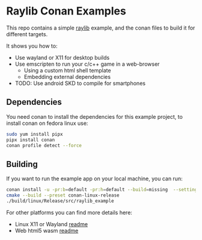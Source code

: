 # Raylib Conan Examples

This repo contains a simple [raylib](https://github.com/raysan5/raylib/) example, and the conan files to build it for different targets.

It shows you how to:
- Use wayland or X11 for desktop builds
- Use emscripten to run your c/c++ game in a web-browser
  - Using a custom html shell template 
  - Embedding external dependencies
- TODO: Use android SKD to compile for smartphones

## Dependencies

You need conan to install the dependencies for this example project, to install conan on fedora linux use:

```bash
sudo yum install pipx
pipx install conan
conan profile detect --force
```

## Building

If you want to run the example app on your local machine, you can run:

```bash
conan install -u -pr:b=default -pr:h=default --build=missing  --settings=build_type=Release .
cmake --build --preset conan-linux-release
./build/linux/Release/src/raylib_example
```

For other platforms you can find more details here:
- Linux X11 or Wayland [readme](README-LINUX.md)
- Web html5 wasm [readme](README-WEB.md)
